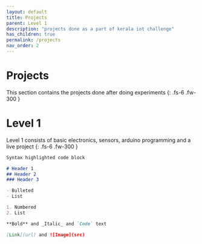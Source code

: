 ```yaml
---
layout: default
title: Projects
parent: Level 1
description: "projects done as a part of kerala iot challenge"
has_children: true
permalink: /projects
nav_order: 2
---
```



# **Projects**

This section contains the projects done after doing experiments
{: .fs-6 .fw-300 }

# Level 1

Level 1 consists of basic electronics, sensors, arduino programming and a live project
{: .fs-6 .fw-300 }

```markdown
Syntax highlighted code block

# Header 1
## Header 2
### Header 3

- Bulleted
- List

1. Numbered
2. List

**Bold** and _Italic_ and `Code` text

[Link](url) and ![Image](src)
```